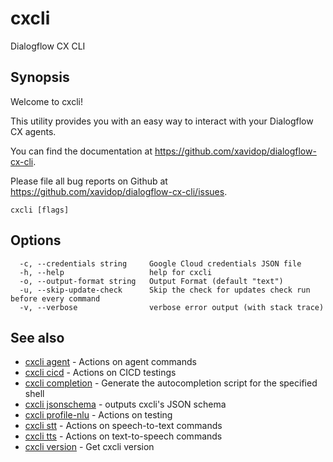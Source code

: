 # cxcli

Dialogflow CX CLI

## Synopsis

Welcome to cxcli!
	
This utility provides you with an easy way to interact
with your Dialogflow CX agents. 

You can find the documentation at https://github.com/xavidop/dialogflow-cx-cli.

Please file all bug reports on Github at https://github.com/xavidop/dialogflow-cx-cli/issues.

```
cxcli [flags]
```

## Options

```
  -c, --credentials string     Google Cloud credentials JSON file
  -h, --help                   help for cxcli
  -o, --output-format string   Output Format (default "text")
  -u, --skip-update-check      Skip the check for updates check run before every command
  -v, --verbose                verbose error output (with stack trace)
```

## See also

* [cxcli agent](/cmd/cxcli_agent/)	 - Actions on agent commands
* [cxcli cicd](/cmd/cxcli_cicd/)	 - Actions on CICD testings
* [cxcli completion](/cmd/cxcli_completion/)	 - Generate the autocompletion script for the specified shell
* [cxcli jsonschema](/cmd/cxcli_jsonschema/)	 - outputs cxcli's JSON schema
* [cxcli profile-nlu](/cmd/cxcli_profile-nlu/)	 - Actions on testing
* [cxcli stt](/cmd/cxcli_stt/)	 - Actions on speech-to-text commands
* [cxcli tts](/cmd/cxcli_tts/)	 - Actions on text-to-speech commands
* [cxcli version](/cmd/cxcli_version/)	 - Get cxcli version

